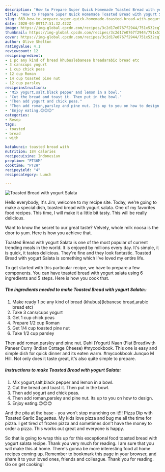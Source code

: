 ```yaml
---
description: "How to Prepare Super Quick Homemade Toasted Bread with yogurt Salata"
title: "How to Prepare Super Quick Homemade Toasted Bread with yogurt Salata"
slug: 669-how-to-prepare-super-quick-homemade-toasted-bread-with-yogurt-salata
date: 2020-04-09T17:51:32.422Z
image: https://img-global.cpcdn.com/recipes/3c2d17e0767f2944/751x532cq70/toasted-bread-with-yogurt-salata-recipe-main-photo.jpg
thumbnail: https://img-global.cpcdn.com/recipes/3c2d17e0767f2944/751x532cq70/toasted-bread-with-yogurt-salata-recipe-main-photo.jpg
cover: https://img-global.cpcdn.com/recipes/3c2d17e0767f2944/751x532cq70/toasted-bread-with-yogurt-salata-recipe-main-photo.jpg
author: Olive Shelton
ratingvalue: 4.1
reviewcount: 12
recipeingredient:
- 1 pc any kind of bread khubuslebanese breadarabic bread etc
- 3 canscups yogurt
- 1 cup chick peas
- 12 cup Roman
- 14 cup toasted pine nut
- 12 cup parsley
recipeinstructions:
- "Mix yogurt,salt,black pepper and lemon in a bowl."
- "Cut the bread and toast it. Then put in the bowl."
- "Then add yogurt and chick peas."
- "Then add roman,parsley and pine nut. Its up to you on how to design."
- "Enjoy eating.😊😊😊"
categories:
- Resep
tags:
- toasted
- bread
- with

katakunci: toasted bread with
nutrition: 184 calories
recipecuisine: Indonesian
preptime: "PT36M"
cooktime: "PT2H"
recipeyield: "4"
recipecategory: Lunch

---
```



![Toasted Bread with yogurt Salata](https://img-global.cpcdn.com/recipes/3c2d17e0767f2944/751x532cq70/toasted-bread-with-yogurt-salata-recipe-main-photo.jpg)

Hello everybody, it's Jim, welcome to my recipe site. Today, we're going to make a special dish, toasted bread with yogurt salata. One of my favorites food recipes. This time, I will make it a little bit tasty. This will be really delicious.

Want to know the secret to our great taste? Velvety, whole milk noosa is the door to yum. Here is how you achieve that.

Toasted Bread with yogurt Salata is one of the most popular of current trending meals in the world. It is enjoyed by millions every day. It's simple, it is quick, it tastes delicious. They're fine and they look fantastic. Toasted Bread with yogurt Salata is something which I've loved my entire life.


To get started with this particular recipe, we have to prepare a few components. You can have toasted bread with yogurt salata using 6 ingredients and 5 steps. Here is how you cook that.

##### The ingredients needed to make Toasted Bread with yogurt Salata::

1. Make ready 1 pc any kind of bread (khubus)(lebanese bread,arabic bread etc)
1. Take 3 cans/cups yogurt
1. Get 1 cup chick peas
1. Prepare 1/2 cup Roman
1. Get 1/4 cup toasted pine nut
1. Take 1/2 cup parsley


Then add roman,parsley and pine nut. Dahi (Yogurt) Naan (Flat Bread)with Paneer Curry (Indian Cottage Cheese) #mycookbook. This one is easy and simple dish for quick dinner and its eaten warm. #mycookbook Junquo M Hill. Not only does it taste great, it&#39;s also quite simple to prepare. 

##### Instructions to make Toasted Bread with yogurt Salata:

1. Mix yogurt,salt,black pepper and lemon in a bowl.
1. Cut the bread and toast it. Then put in the bowl.
1. Then add yogurt and chick peas.
1. Then add roman,parsley and pine nut. Its up to you on how to design.
1. Enjoy eating.😊😊😊


And the pita at the base - you won&#39;t stop munching on it!!! Pizza Dip with Toasted Garlic Baguettes. My kids love pizza and bug me all the time for pizza. I get tired of frozen pizza and sometimes don&#39;t have the money to order a pizza. This works out great and everyone is happy. 

So that is going to wrap this up for this exceptional food toasted bread with yogurt salata recipe. Thank you very much for reading. I am sure that you will make this at home. There's gonna be more interesting food at home recipes coming up. Remember to bookmark this page in your browser, and share it to your loved ones, friends and colleague. Thank you for reading. Go on get cooking!
